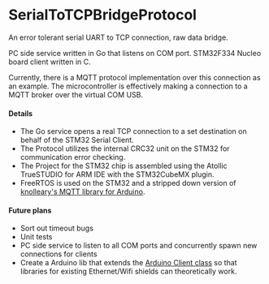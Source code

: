 # SerialToTCPBridgeProtocol
 An error tolerant serial UART to TCP connection, raw data bridge.

PC side service written in Go that listens on COM port. STM32F334 Nucleo board client written in C.

Currently, there is a MQTT protocol implementation over this connection as an example.
The microcontroller is effectively making a connection to a MQTT broker over the virtual COM USB.

#### Details
- The Go service opens a real TCP connection to a set destination on behalf of the STM32 Serial Client.
- The Protocol utilizes the internal CRC32 unit on the STM32 for communication error checking.
- The Project for the STM32 chip is assembled using the Atollic TrueSTUDIO for ARM IDE with the STM32CubeMX plugin.
- FreeRTOS is used on the STM32 and a stripped down version of [knolleary's MQTT library for Arduino](https://github.com/knolleary/pubsubclient).

#### Future plans
- Sort out timeout bugs
- Unit tests
- PC side service to listen to all COM ports and concurrently spawn new connections for clients
- Create a Arduino lib that extends the [Arduino Client class](https://www.arduino.cc/en/Reference/ClientConstructor) so that libraries for existing Ethernet/Wifi shields can theoretically work.
